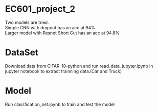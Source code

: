 # EC601_project_2<br/>

Two models are tried.<br/>
Simple CNN with dropout has an acc at 94%<br/>
Larger model with Resnet Short Cut has an acc at 94.8%<br/>

# DataSet<br/>
Download data from CIFAR-10-python and run read_data_jupyter.ipynb in jupyter notebook to extract trainning data.(Car and Truck)

# Model
Run classfication_net.ipynb to train and test the model
